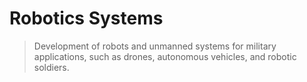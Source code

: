 # Robotics Systems

> Development of robots and unmanned systems for military applications, such as drones, autonomous vehicles, and robotic soldiers.
>